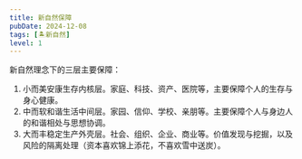 ```yaml
---
title: 新自然保障
pubDate: 2024-12-08
tags: [🏝新自然]
level: 1
---
```


新自然理念下的三层主要保障：

1. 小而美安康生存内核层。家庭、科技、资产、医院等，主要保障个人的生存与身心健康。
2. 中而软和谐生活中间层。家园、信仰、学校、亲朋等。主要保障个人与身边人的和谐相处与思想协调。
3. 大而丰稳定生产外壳层。社会、组织、企业、商业等。价值发现与挖掘，以及风险的隔离处理（资本喜欢锦上添花，不喜欢雪中送炭）。
